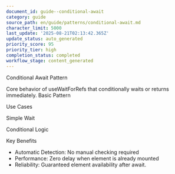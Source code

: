 ```yaml
---
document_id: guide--conditional-await
category: guide
source_path: en/guide/patterns/conditional-await.md
character_limit: 5000
last_update: '2025-08-21T02:13:42.365Z'
update_status: auto_generated
priority_score: 95
priority_tier: high
completion_status: completed
workflow_stage: content_generated
---
```

Conditional Await Pattern

Core behavior of useWaitForRefs that conditionally waits or returns immediately. Basic Pattern

Use Cases

Simple Wait

Conditional Logic

Key Benefits

- Automatic Detection: No manual checking required
- Performance: Zero delay when element is already mounted
- Reliability: Guaranteed element availability after await.
